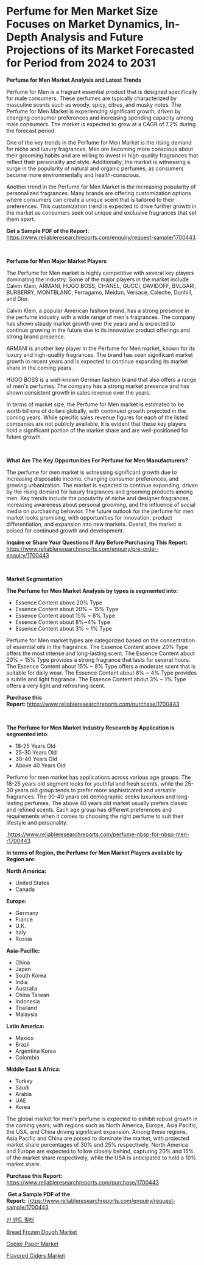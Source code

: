 <p><h1>Perfume for Men Market Size Focuses on Market Dynamics, In-Depth Analysis and Future Projections of its Market Forecasted for Period from 2024 to 2031</h1></p><p><strong>Perfume for Men Market Analysis and Latest Trends</strong></p>
<p><p>Perfume for Men is a fragrant essential product that is designed specifically for male consumers. These perfumes are typically characterized by masculine scents such as woody, spicy, citrus, and musky notes. The Perfume for Men Market is experiencing significant growth, driven by changing consumer preferences and increasing spending capacity among male consumers. The market is expected to grow at a CAGR of 7.2% during the forecast period.</p><p>One of the key trends in the Perfume for Men Market is the rising demand for niche and luxury fragrances. Men are becoming more conscious about their grooming habits and are willing to invest in high-quality fragrances that reflect their personality and style. Additionally, the market is witnessing a surge in the popularity of natural and organic perfumes, as consumers become more environmentally and health-conscious.</p><p>Another trend in the Perfume for Men Market is the increasing popularity of personalized fragrances. Many brands are offering customization options where consumers can create a unique scent that is tailored to their preferences. This customization trend is expected to drive further growth in the market as consumers seek out unique and exclusive fragrances that set them apart.</p></p>
<p><strong>Get a Sample PDF of the Report:&nbsp;</strong> <a href="https://www.reliableresearchreports.com/enquiry/request-sample/1700443">https://www.reliableresearchreports.com/enquiry/request-sample/1700443</a></p>
<p>&nbsp;</p>
<p><strong>Perfume for Men Major Market Players</strong></p>
<p><p>The Perfume for Men market is highly competitive with several key players dominating the industry. Some of the major players in the market include Calvin Klein, ARMANI, HUGO BOSS, CHANEL, GUCCI, DAVIDOFF, BVLGARI, BURBERRY, MONTBLANC, Ferragamo, Meidun, Versace, Caleche, Dunhill, and Dior.</p><p>Calvin Klein, a popular American fashion brand, has a strong presence in the perfume industry with a wide range of men's fragrances. The company has shown steady market growth over the years and is expected to continue growing in the future due to its innovative product offerings and strong brand presence.</p><p>ARMANI is another key player in the Perfume for Men market, known for its luxury and high-quality fragrances. The brand has seen significant market growth in recent years and is expected to continue expanding its market share in the coming years.</p><p>HUGO BOSS is a well-known German fashion brand that also offers a range of men's perfumes. The company has a strong market presence and has shown consistent growth in sales revenue over the years.</p><p>In terms of market size, the Perfume for Men market is estimated to be worth billions of dollars globally, with continued growth projected in the coming years. While specific sales revenue figures for each of the listed companies are not publicly available, it is evident that these key players hold a significant portion of the market share and are well-positioned for future growth.</p></p>
<p>&nbsp;</p>
<p><strong>What Are The Key Opportunities For Perfume for Men Manufacturers?</strong></p>
<p><p>The perfume for men market is witnessing significant growth due to increasing disposable income, changing consumer preferences, and growing urbanization. The market is expected to continue expanding, driven by the rising demand for luxury fragrances and grooming products among men. Key trends include the popularity of niche and designer fragrances, increasing awareness about personal grooming, and the influence of social media on purchasing behavior. The future outlook for the perfume for men market looks promising, with opportunities for innovation, product differentiation, and expansion into new markets. Overall, the market is poised for continued growth and development.</p></p>
<p><strong>Inquire or Share Your Questions If Any Before Purchasing This Report:</strong> <a href="https://www.reliableresearchreports.com/enquiry/pre-order-enquiry/1700443">https://www.reliableresearchreports.com/enquiry/pre-order-enquiry/1700443</a></p>
<p>&nbsp;</p>
<p><strong>Market Segmentation</strong></p>
<p><strong>The Perfume for Men Market Analysis by types is segmented into:</strong></p>
<p><ul><li>Essence Content above 20% Type</li><li>Essence Content about 20% ~ 15% Type</li><li>Essence Content about 15% ~ 8% Type</li><li>Essence Content about 8%~4% Type</li><li>Essence Content about 3% ~ 1% Type</li></ul></p>
<p><p>Perfume for Men market types are categorized based on the concentration of essential oils in the fragrance. The Essence Content above 20% Type offers the most intense and long-lasting scent. The Essence Content about 20% ~ 15% Type provides a strong fragrance that lasts for several hours. The Essence Content about 15% ~ 8% Type offers a moderate scent that is suitable for daily wear. The Essence Content about 8% ~ 4% Type provides a subtle and light fragrance. The Essence Content about 3% ~ 1% Type offers a very light and refreshing scent.</p></p>
<p><strong>Purchase this Report:&nbsp;</strong><a href="https://www.reliableresearchreports.com/purchase/1700443">https://www.reliableresearchreports.com/purchase/1700443</a></p>
<p>&nbsp;</p>
<p><strong>The Perfume for Men Market Industry Research by Application is segmented into:</strong></p>
<p><ul><li>18-25 Years Old</li><li>25-30 Years Old</li><li>30-40 Years Old</li><li>Above 40 Years Old</li></ul></p>
<p><p>Perfume for men market has applications across various age groups. The 18-25 years old segment looks for youthful and fresh scents, while the 25-30 years old group tends to prefer more sophisticated and versatile fragrances. The 30-40 years old demographic seeks luxurious and long-lasting perfumes. The above 40 years old market usually prefers classic and refined scents. Each age group has different preferences and requirements when it comes to choosing the right perfume to suit their lifestyle and personality.</p></p>
<p><a href="https://www.reliableresearchreports.com/perfume-nbsp-for-nbsp-men-r1700443">&nbsp;https://www.reliableresearchreports.com/perfume-nbsp-for-nbsp-men-r1700443</a></p>
<p><strong>In terms of Region, the Perfume for Men Market Players available by Region are:</strong></p>
<p>
    <p> <strong> North America: </strong>
        <ul>
            <li>United States</li>
            <li>Canada</li>
        </ul>
        </p> 
    <p> <strong> Europe: </strong>
        <ul>
            <li>Germany</li>
            <li>France</li>
            <li>U.K.</li>
            <li>Italy</li>
            <li>Russia</li>
        </ul>
        </p> 
    <p> <strong> Asia-Pacific: </strong>
        <ul>
            <li>China</li>
            <li>Japan</li>
            <li>South Korea</li>
            <li>India</li>
            <li>Australia</li>
            <li>China Taiwan</li>
            <li>Indonesia</li>
            <li>Thailand</li>
            <li>Malaysia</li>
        </ul>
        </p> 
    <p> <strong> Latin America: </strong>
        <ul>
            <li>Mexico</li>
            <li>Brazil</li>
            <li>Argentina Korea</li>
            <li>Colombia</li>
        </ul>
        </p> 
    <p> <strong> Middle East & Africa: </strong>
        <ul>
            <li>Turkey</li>
            <li>Saudi</li>
            <li>Arabia</li>
            <li>UAE</li>
            <li>Korea</li>
        </ul>
    </p>
    </p>
<p><p>The global market for men's perfume is expected to exhibit robust growth in the coming years, with regions such as North America, Europe, Asia Pacific, the USA, and China driving significant expansion. Among these regions, Asia Pacific and China are poised to dominate the market, with projected market share percentages of 30% and 25% respectively. North America and Europe are expected to follow closely behind, capturing 20% and 15% of the market share respectively, while the USA is anticipated to hold a 10% market share.</p></p>
<p><strong>Purchase this Report: </strong><a href="https://www.reliableresearchreports.com/purchase/1700443">https://www.reliableresearchreports.com/purchase/1700443</a></p>
<p>&nbsp;<strong>Get a Sample PDF of the Report:&nbsp;&nbsp;</strong><a href="https://www.reliableresearchreports.com/enquiry/request-sample/1700443">https://www.reliableresearchreports.com/enquiry/request-sample/1700443</a></p>
<p><strong></strong></p>
<p><p><a href="https://github.com/oajzkywllm460/Market-Research-Report-List-2/blob/main/131082164748.md">빈 벤트 필터</a></p><p><a href="https://www.linkedin.com/pulse/bread-frozen-dough-market-key-successful-business-strategy-forecast-iigmf?trackingId=p1LcvQIJUDRVi6DvjGgpXA%3D%3D">Bread Frozen Dough Market</a></p><p><a href="https://issuu.com/reportprime-2/docs/copier-paper-market-size-2030.pptx">Copier Paper Market</a></p><p><a href="https://www.linkedin.com/pulse/flavored-ciders-market-comprehensive-assessment-type-application-fuqbf?trackingId=TRd3vVswk%2BnnsWe6XkNJaw%3D%3D">Flavored Ciders Market</a></p></p>